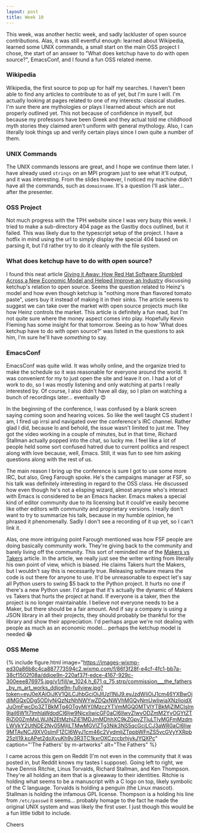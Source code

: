 ```yaml
---
layout: post
title: Week 10
---
```


This week, was another hectic week, and sadly lackluster of open source contributions. Alas, it was still eventful enough: learned about Wikipedia, learned some UNIX commands, a small start on the main OSS project I chose, the start of an answer to "What does ketchup have to do with open source?", EmacsConf, and I found a fun OSS related meme.

### Wikipedia
Wikipedia, the first source to pop up for half my searches. I haven't been able to find any articles to contribute to as of yet, but I'm sure I will. I'm actually looking at pages related to one of my interests: classical studies. I'm sure there are mythologies or plays I learned about which are not properly outlined yet. This not because of confidence in myself, but because my professors have been Greek and they actual told me childhood myth stories they claimed aren't uniform with general mythology. Also, I can literally look things up and verify certain plays since I own quite a number of them.

### UNIX Commands
The UNIX commands lessons are great, and I hope we continue them later. I have already used `strings` on an MPI program just to see what it'll output, and it was interesting. From the slides however, I noticed my machine didn't have all the commands, such as `domainname`. It's a question I'll ask later... after the presenter.

### OSS Project
Not much progress with the TPH website since I was very busy this week. I tried to make a sub-directory 404 page as the Gastby docs outlined, but it failed. This was likely due to the typescript setup of the project. I have a hotfix in mind using the url to simply display the special 404 based on parsing it, but I'd rather try to do it cleanly with the file system.

### What does ketchup have to do with open source?
I found this neat article [Giving it Away: How Red Hat Software Stumbled Across a New Economic Model and Helped Improve an Industry](https://quod.lib.umich.edu/j/jep/3336451.0004.304?view=text;rgn=main) discussing ketchup's relation to open source. Seems the question related to Heinz's model and how even though ketchup is "nothing more than flavored tomato paste", users buy it instead of making it in their sinks. The article seems to suggest we can take over the market with open source projects much like how Heinz controls the market. This article is definitely a fun read, but I'm not quite sure where the money aspect comes into play. Hopefully Kevin Fleming has some insight for that tomorrow. Seeing as to how 'What does ketchup have to do with open source?' was listed in the questions to ask him, I'm sure he'll have *something* to say.

### EmacsConf
EmacsConf was quite wild. It was wholly online, and the organize tried to make the schedule so it was reasonable for everyone around the world. It was convenient for my to just open the site and leave it on. I had a lot of work to do, so I was mostly listening and only watching at parts I really interested by. Of course, I also didn't have all day, so I plan on watching a bunch of recordings later... eventually :heart_eyes:

In the beginning of the conference, I was confused by a blank screen saying coming soon and hearing voices. So like the well taught CS student I am, I fired up irrsi and navigated over the conference's IRC channel. Rather glad I did, because lo and behold, the issue wasn't limited to just me. They got the video working in a couple of minutes, but in that time, Richard Stallman actually popped into the chat, so lucky me. I feel like a lot of people held some sort confused hatred due to current politics and respect along with love because, well, Emacs. Still, it was fun to see him asking questions along with the rest of us.

The main reason I bring up the conference is sure I got to use some more IRC, but also, Greg Farough spoke. He's the campaigns manager at FSF, so his talk was definitely interesting in regard to the OSS class. He discussed how even though he's not a elisping wizard, almost anyone who's interact with Emacs is considered to be an Emacs hacker. Emacs makes a special kind of editor community due to its licensing but it could've easily become like other editors with community and proprietary versions. I really don't want to try to summarize his talk, because in my humble opinion, he phrased it phenomenally. Sadly I don't see a recording of it up yet, so I can't link it.

Alas, one more intriguing point Farough mentioned was how FSF people are doing basically community work. They're giving back to the community and barely living off the community. This sort of reminded me of the [Makers vs Takers](https://dri.es/balancing-makers-and-takers-to-scale-and-sustain-open-source) article. In the article, we really just see the writer writing from literally his own point of view, which is biased. He claims Takers hurt the Makers, but I wouldn't say this is necessarily true. Releasing software means the code is out there for anyone to use. It'd be unreasonable to expect let's say all Python users to swing $5 back to the Python project. It hurts no one if there's a new Python user. I'd argue that it's actually the dynamic of Makers vs Takers that hurts the project at hand. If everyone is a taker, then the project is no longer maintainable. I believe not everyone needs to be a Maker, but there should be a fair amount. And if say a company is using a JSON library in all their projects, they should probably be thankful for the library and show their appreciation. I'd perhaps argue we're not dealing with people as much as an economic model... perhaps the ketchup model is needed :joy:

### OSS Meme
{% include figure.html image="https://images-wixmp-ed30a86b8c4ca887773594c2.wixmp.com/f/86f3f28f-e4cf-4fc1-bb7a-38cf1502f08a/ddjoe9n-220af37f-edce-4167-929c-300eee876975.jpg/v1/fill/w_1024,h_671,q_75,strp/commission___the_fathers_by_m_art_works_ddjoe9n-fullview.jpg?token=eyJ0eXAiOiJKV1QiLCJhbGciOiJIUzI1NiJ9.eyJzdWIiOiJ1cm46YXBwOjdlMGQxODg5ODIyNjQzNzNhNWYwZDQxNWVhMGQyNmUwIiwiaXNzIjoidXJuOmFwcDo3ZTBkMTg4OTgyMjY0MzczYTVmMGQ0MTVlYTBkMjZlMCIsIm9iaiI6W1t7ImhlaWdodCI6Ijw9NjcxIiwicGF0aCI6IlwvZlwvODZmM2YyOGYtZTRjZi00ZmMxLWJiN2EtMzhjZjE1MDJmMDhhXC9kZGpvZTluLTIyMGFmMzdmLWVkY2UtNDE2Ny05MjljLTMwMGVlZTg3Njk3NS5qcGciLCJ3aWR0aCI6Ijw9MTAyNCJ9XV0sImF1ZCI6WyJ1cm46c2VydmljZTppbWFnZS5vcGVyYXRpb25zIl19.kcAPet2doXvuKh9v3R3TC1kxrOXCzccbrhjykJYQXPc" caption="'The Fathers' by m-artworks" alt="The Fathers" %}

I came across this gem on Reddit (I'm not even in the community that it was posted in, but Reddit knows my tastes I suppose). Going left to right, we have Dennis Ritchie, Linus Torvalds, Richard Stallman, and Ken Thompson. They're all holding an item that is a giveaway to their identities. Ritchie is holding what seems to be a manuscript with a C logo on top, likely symbolic of the C language. Torvalds is holding a penguin (the Linux mascot). Stallman is holding the infamous GPL license. Thompson is a holding his line from `/etc/passwd` it seems... probably homage to the fact he made the original UNIX system and was likely the first user. I just though this would be a fun little tidbit to include.

Cheers
